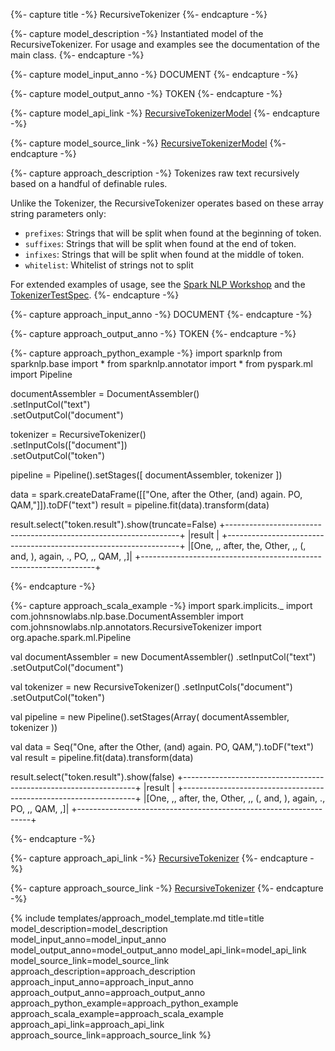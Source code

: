 {%- capture title -%}
RecursiveTokenizer
{%- endcapture -%}

{%- capture model_description -%}
Instantiated model of the RecursiveTokenizer.
For usage and examples see the documentation of the main class.
{%- endcapture -%}

{%- capture model_input_anno -%}
DOCUMENT
{%- endcapture -%}

{%- capture model_output_anno -%}
TOKEN
{%- endcapture -%}

{%- capture model_api_link -%}
[RecursiveTokenizerModel](https://nlp.johnsnowlabs.com/api/com/johnsnowlabs/nlp/annotators/RecursiveTokenizerModel)
{%- endcapture -%}

{%- capture model_source_link -%}
[RecursiveTokenizerModel](https://github.com/JohnSnowLabs/spark-nlp/tree/master/src/main/scala/com/johnsnowlabs/nlp/annotators/RecursiveTokenizerModel.scala)
{%- endcapture -%}

{%- capture approach_description -%}
Tokenizes raw text recursively based on a handful of definable rules.

Unlike the Tokenizer, the RecursiveTokenizer operates based on these array string parameters only:
 - `prefixes`: Strings that will be split when found at the beginning of token.
 - `suffixes`: Strings that will be split when found at the end of token.
 - `infixes`: Strings that will be split when found at the middle of token.
 - `whitelist`: Whitelist of strings not to split

For extended examples of usage, see the [Spark NLP Workshop](https://github.com/JohnSnowLabs/spark-nlp-workshop/blob/master/tutorials/Certification_Trainings/Public/7.Context_Spell_Checker.ipynb)
and the [TokenizerTestSpec](https://github.com/JohnSnowLabs/spark-nlp/blob/master/src/test/scala/com/johnsnowlabs/nlp/annotators/TokenizerTestSpec.scala).
{%- endcapture -%}

{%- capture approach_input_anno -%}
DOCUMENT
{%- endcapture -%}

{%- capture approach_output_anno -%}
TOKEN
{%- endcapture -%}

{%- capture approach_python_example -%}
import sparknlp
from sparknlp.base import *
from sparknlp.annotator import *
from pyspark.ml import Pipeline

documentAssembler = DocumentAssembler() \
    .setInputCol("text") \
    .setOutputCol("document")

tokenizer = RecursiveTokenizer() \
    .setInputCols(["document"]) \
    .setOutputCol("token")

pipeline = Pipeline().setStages([
    documentAssembler,
    tokenizer
])

data = spark.createDataFrame([["One, after the Other, (and) again. PO, QAM,"]]).toDF("text")
result = pipeline.fit(data).transform(data)

result.select("token.result").show(truncate=False)
+------------------------------------------------------------------+
|result                                                            |
+------------------------------------------------------------------+
|[One, ,, after, the, Other, ,, (, and, ), again, ., PO, ,, QAM, ,]|
+------------------------------------------------------------------+

{%- endcapture -%}

{%- capture approach_scala_example -%}
import spark.implicits._
import com.johnsnowlabs.nlp.base.DocumentAssembler
import com.johnsnowlabs.nlp.annotators.RecursiveTokenizer
import org.apache.spark.ml.Pipeline

val documentAssembler = new DocumentAssembler()
  .setInputCol("text")
  .setOutputCol("document")

val tokenizer = new RecursiveTokenizer()
  .setInputCols("document")
  .setOutputCol("token")

val pipeline = new Pipeline().setStages(Array(
  documentAssembler,
  tokenizer
))

val data = Seq("One, after the Other, (and) again. PO, QAM,").toDF("text")
val result = pipeline.fit(data).transform(data)

result.select("token.result").show(false)
+------------------------------------------------------------------+
|result                                                            |
+------------------------------------------------------------------+
|[One, ,, after, the, Other, ,, (, and, ), again, ., PO, ,, QAM, ,]|
+------------------------------------------------------------------+

{%- endcapture -%}

{%- capture approach_api_link -%}
[RecursiveTokenizer](https://nlp.johnsnowlabs.com/api/com/johnsnowlabs/nlp/annotators/RecursiveTokenizer)
{%- endcapture -%}

{%- capture approach_source_link -%}
[RecursiveTokenizer](https://github.com/JohnSnowLabs/spark-nlp/tree/master/src/main/scala/com/johnsnowlabs/nlp/annotators/RecursiveTokenizer.scala)
{%- endcapture -%}


{% include templates/approach_model_template.md
title=title
model_description=model_description
model_input_anno=model_input_anno
model_output_anno=model_output_anno
model_api_link=model_api_link
model_source_link=model_source_link
approach_description=approach_description
approach_input_anno=approach_input_anno
approach_output_anno=approach_output_anno
approach_python_example=approach_python_example
approach_scala_example=approach_scala_example
approach_api_link=approach_api_link
approach_source_link=approach_source_link
%}
